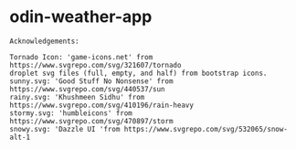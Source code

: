 # odin-weather-app

    
    
    
    Acknowledgements:

    Tornado Icon: 'game-icons.net' from https://www.svgrepo.com/svg/321607/tornado
    droplet svg files (full, empty, and half) from bootstrap icons.
    sunny.svg: 'Good Stuff No Nonsense' from https://www.svgrepo.com/svg/440537/sun
    rainy.svg: 'Khushmeen Sidhu' from https://www.svgrepo.com/svg/410196/rain-heavy
    stormy.svg: 'humbleicons' from https://www.svgrepo.com/svg/470897/storm
    snowy.svg: 'Dazzle UI 'from https://www.svgrepo.com/svg/532065/snow-alt-1